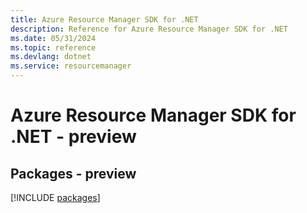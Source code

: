 ```yaml
---
title: Azure Resource Manager SDK for .NET
description: Reference for Azure Resource Manager SDK for .NET
ms.date: 05/31/2024
ms.topic: reference
ms.devlang: dotnet
ms.service: resourcemanager
---
```

# Azure Resource Manager SDK for .NET - preview
## Packages - preview
[!INCLUDE [packages](resource-manager-index.md)]